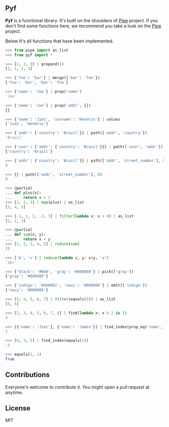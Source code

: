 Pyf
---

**Pyf** is a functional library. It's built on the shoulders of [Pipe](https://github.com/JulienPalard/Pipe) project.
If you don't find some functions here, we recommend you take a look on the [Pipe](https://github.com/JulienPalard/Pipe) project.

Below It's all functions that have been implemented.


```python
>>> from pipe import as_list
>>> from pyf import *

>>> [1, 2, 3] | prepend(1)
[1, 1, 2, 3]

>>> {'foo': 'bar'} | merge({'bar': 'foo'})
{'foo': 'bar', 'bar': 'foo'}

>>> {'name': 'Joe'} | prop('name')
'Joe'

>>> {'name': 'Joe'} | prop('addr', {})
{}

>>> {'name': 'Jimi', 'surname': 'Hendrix'} | values
['Jimi', 'Hendrix']

>>> {'addr': {'country': 'Brazil'}} | path(['addr', 'country'])
'Brazil'

>>> {'user': {'addr': {'country': 'Brazil'}}} | path(['user', 'addr'])
{'country': 'Brazil'}

>>> {'addr': {'country': 'Brazil'}} | path(['addr', 'street_number'], 0)
0

>>> {} | path(['addr', 'street_number'], 0)
0

>>> @partial
... def plus(x):
...     return x + 2
>>> [1, 2, 3] | map(plus) | as_list
[3, 4, 5]

>>> [-1, 1, 2, -2, 3] | filter(lambda x: x > 0) | as_list
[1, 2, 3]

>>> @partial
... def sum(x, y):
...     return x + y
>>> [1, 2, 3, 4, 5] | reduce(sum)
15

>>> ['b', 'c'] | reduce(lambda x, y: x+y, 'a')
'abc'

>>> {'black': '#000', 'gray': '#808080'} | pick(['gray'])
{'gray': '#808080'}

>>> {'indigo': '#4b0082', 'navy': '#000080'} | omit(['indigo'])
{'navy': '#000080'}

>>> [5, 4, 5, 6, 7] | filter(equals(5)) | as_list
[5, 5]

>>> [2, 3, 4, 5, 6, 7, 8] | find(lambda x: x % 2 is 1)
3

>>> [{'name': 'Jimi'}, {'name': 'James'}] | find_index(prop_eq('name', 'James'))
1

>>> [0, 3, 5] | find_index(equals(1))
-1

>>> equals(1, 1)
True

```

Contributions
-------------

Everyone's welcome to contribute it. You might open a pull request at anytime.

License
-------

MIT
